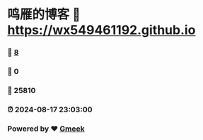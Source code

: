 # 鸣雁的博客 :link: https://wx549461192.github.io 
### :page_facing_up: [8](https://wx549461192.github.io/tag.html) 
### :speech_balloon: 0 
### :hibiscus: 25810 
### :alarm_clock: 2024-08-17 23:03:00 
### Powered by :heart: [Gmeek](https://github.com/Meekdai/Gmeek)
